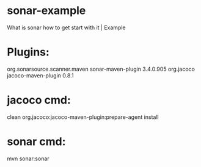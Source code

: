 # sonar-example
What is sonar how to get start with it | Example

# Plugins:

<build>
		<plugins>
			<plugin>
				<groupId>org.sonarsource.scanner.maven</groupId>
				<artifactId>sonar-maven-plugin</artifactId>
				<version>3.4.0.905</version>
			</plugin>
			<plugin>
				<groupId>org.jacoco</groupId>
				<artifactId>jacoco-maven-plugin</artifactId>
				<version>0.8.1</version>
			</plugin>
		</plugins>
	</build>

# jacoco cmd:
clean org.jacoco:jacoco-maven-plugin:prepare-agent install

# sonar cmd:
mvn sonar:sonar 
